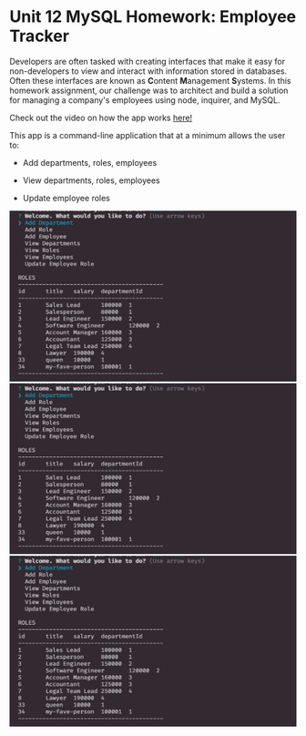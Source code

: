 # Unit 12 MySQL Homework: Employee Tracker

Developers are often tasked with creating interfaces that make it easy for non-developers to view and interact with information stored in databases. Often these interfaces are known as **C**ontent **M**anagement **S**ystems. In this homework assignment, our challenge was to architect and build a solution for managing a company's employees using node, inquirer, and MySQL.

Check out the video on how the app works [here!](https://drive.google.com/file/d/1_0g32Bx7UICdOvyPMdJiTemDE8j7iFCu/view?usp=sharing)

This app is a command-line application that at a minimum allows the user to:

  * Add departments, roles, employees

  * View departments, roles, employees

  * Update employee roles

<img class="ems" src="img/ems.jpg" width="600" height="300">
<img class="ems1" src="img/ems.jpg" width="600" height="300">
<img class="ems2" src="img/ems.jpg" width="600" height="300">